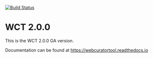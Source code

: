 [![Build Status](https://travis-ci.org/DIA-NZ/webcurator.svg?branch=master)](https://travis-ci.org/DIA-NZ/webcurator)

# WCT 2.0.0

This is the WCT 2.0.0 GA version.

Documentation can be found at https://webcuratortool.readthedocs.io

